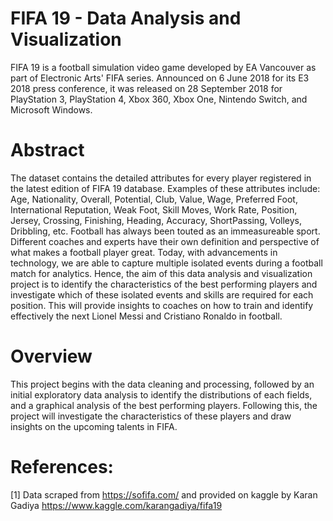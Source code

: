 # FIFA 19 - Data Analysis and Visualization



FIFA 19 is a football simulation video game developed by EA Vancouver as part of Electronic Arts' FIFA series. Announced on 6 June 2018 for its E3 2018 press conference, it was released on 28 September 2018 for PlayStation 3, PlayStation 4, Xbox 360, Xbox One, Nintendo Switch, and Microsoft Windows.

# Abstract
The dataset contains the detailed attributes for every player registered in the latest edition of FIFA 19 database. Examples of these attributes include: Age, Nationality, Overall, Potential, Club, Value, Wage, Preferred Foot, International Reputation, Weak Foot, Skill Moves, Work Rate, Position, Jersey, Crossing, Finishing, Heading, Accuracy, ShortPassing, Volleys, Dribbling, etc. 
Football has always been touted as an immeasureable sport. Different coaches and experts have their own definition and perspective of what makes a football player great. Today, with advancements in technology, we are able to capture multiple isolated events during a football match for analytics. Hence, the aim of this data analysis and visualization project is to identify the characteristics of the best performing players and investigate which of these isolated events and skills are required for each position. This will provide insights to coaches on how to train and identify effectively the next Lionel Messi and Cristiano Ronaldo in football. 

# Overview
This project begins with the data cleaning and processing, followed by an initial exploratory data analysis to identify the distributions of each fields, and a graphical analysis of the best performing players. Following this, the project will investigate the characteristics of these players and draw insights on the upcoming talents in FIFA.

# References:
[1] Data scraped from https://sofifa.com/ and provided on kaggle by Karan Gadiya https://www.kaggle.com/karangadiya/fifa19

